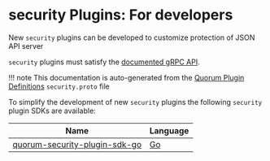 # security Plugins: For developers

New `security` plugins can be developed to customize protection of JSON API server

`security` plugins must satisfy the [documented gRPC API](interface.md).

!!! note
    This documentation is auto-generated from the [Quorum Plugin Definitions](https://www.github.com/ConsenSys/quorum-plugin-definitions) `security.proto` file

To simplify the development of new `security` plugins the following `security` plugin SDKs are available:

| Name | Language |
| --- | --- |
| [quorum-security-plugin-sdk-go](https://www.github.com/ConsenSys/quorum-security-plugin-sdk-go) | [Go](https://golang.org)
